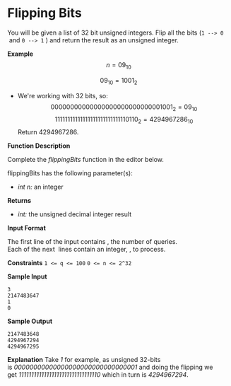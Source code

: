 
# Flipping Bits
You will be given a list of 32 bit unsigned integers. Flip all the bits (`1 --> 0`  and `0 --> 1` ) and return the result as an unsigned integer.

**Example**  
$$n = 09_{10}​​$$

$$09_{10} = 1001_{2}​​$$
- We're working with 32 bits, so:
$$00000000000000000000000000001001_{2}​​ = 09_{10}$$
$$11111111111111111111111111110110_{2}​​ = 4294967286_{10}$$
Return 4294967286.

**Function Description**

Complete the _flippingBits_ function in the editor below.

flippingBits has the following parameter(s):

- _int n:_ an integer

**Returns**

- _int:_ the unsigned decimal integer result

**Input Format**

The first line of the input contains , the number of queries.  
Each of the next  lines contain an integer, , to process.

**Constraints**
`1 <= q <= 100`
`0 <= n <= 2^32`

**Sample Input**
```
3 
2147483647 
1 
0
```

**Sample Output**
```
2147483648 
4294967294 
4294967295
```

**Explanation**
Take _1_ for example, as unsigned 32-bits is _00000000000000000000000000000001_ and doing the flipping we get _11111111111111111111111111111110_ which in turn is _4294967294_.
